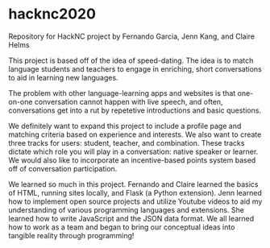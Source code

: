 # hacknc2020
Repository for HackNC project by Fernando Garcia, Jenn Kang, and Claire Helms

This project is based off of the idea of speed-dating. The idea is to match language students and teachers to engage in enriching, short conversations to aid in learning new languages. 

The problem with other language-learning apps and websites is that one-on-one conversation cannot happen with live speech, and often, conversations get into a rut by repetetive introductions and basic questions.

We definitely want to expand this project to include a profile page and matching criteria based on experience and interests. We also want to create three tracks for users: student, teacher, and combination. These tracks dictate which role you will play in a conversation: native speaker or learner. We would also like to incorporate an incentive-based points system based off of conversation participation. 

We learned so much in this project. Fernando and Claire learned the basics of HTML, running sites locally, and Flask (a Python extension). Jenn learned how to implement open source projects and utilize Youtube videos to aid my understanding of various programming languages and extensions. She learned how to write JavaScript and the JSON data format. We all learned how to work as a team and began to bring our conceptual ideas into tangible reality through programming!